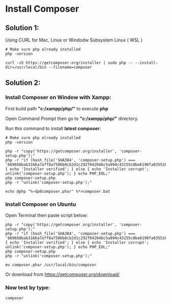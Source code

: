 # Install Composer

## Solution 1:

Using CURL for Mac, Linux or Windodw Subsystem Linux ( WSL )
```
# Make sure php already installed
php -version

curl -sS https://getcomposer.org/installer | sudo php -- --install-dir=/usr/local/bin --filename=composer
```

## Solution 2:

### Install Composer on Window with Xampp:

First build path **"c:/xampp/php/"** to execute **php**

Open Command Prompt then go to **"c:/xampp/php/"** directory.

Run this command to install **latest composer**:
```
# Make sure php already installed
php -version

php -r "copy('https://getcomposer.org/installer', 'composer-setup.php');"
php -r "if (hash_file('SHA384', 'composer-setup.php') === '669656bab3166a7aff8a7506b8cb2d1c292f042046c5a994c43155c0be6190fa0355160742ab2e1c88d40d5be660b410') { echo 'Installer verified'; } else { echo 'Installer corrupt'; unlink('composer-setup.php'); } echo PHP_EOL;"
php composer-setup.php
php -r "unlink('composer-setup.php');"

echo @php "%~dp0composer.phar" %*>composer.bat
```
### Install Composer on Ubuntu

Open Terminal then paste script below:
```
php -r "copy('https://getcomposer.org/installer', 'composer-setup.php');"
php -r "if (hash_file('SHA384', 'composer-setup.php') === '669656bab3166a7aff8a7506b8cb2d1c292f042046c5a994c43155c0be6190fa0355160742ab2e1c88d40d5be660b410') { echo 'Installer verified'; } else { echo 'Installer corrupt'; unlink('composer-setup.php'); } echo PHP_EOL;"
php composer-setup.php
php -r "unlink('composer-setup.php');"

mv composer.phar /usr/local/bin/composer
```

Or download from https://getcomposer.org/download/


### Now test by type:
```
composer
```
